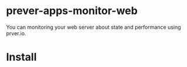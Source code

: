 # prever-apps-monitor-web
You can monitoring your web server about state and performance using prver.io.

# Install
